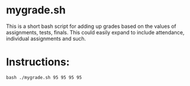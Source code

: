 # mygrade.sh
This is a short bash script for adding up grades based on the values of assignments, tests, finals. This could easily expand to include attendance, individual assignments and such.



# Instructions:

`bash ./mygrade.sh 95 95 95 95`
